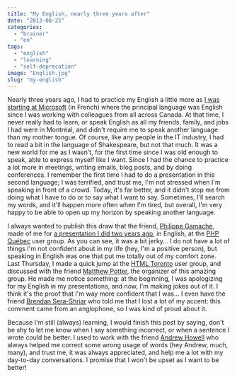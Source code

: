 ```yaml
---
title: "My English, nearly three years after"
date: "2013-08-25"
categories: 
  - "brainer"
  - "en"
tags: 
  - "english"
  - "learning"
  - "self-deprecation"
image: "English.jpg"
slug: "my-english"
---
```


Nearly three years ago, I had to practice my English a little more as [I was starting at Microsoft](https://fred.dev/le-roi-est-mort-vive-le-roi/ "Le roi est mort, vive le roi") (in French) where the principal language was English since I was working with colleagues from all across Canada. At that time, I never really had to learn, or speak English as all my friends, family, and jobs I had were in Montréal, and didn't require me to speak another language than my mother tongue. Of course, like any people in the IT industry, I had to read a bit in the language of Shakespeare, but not that much. It was a new world for me as I wasn't, for the first time since I was old enough to speak, able to express myself like I want. Since I had the chance to practice a lot more in meetings, writing emails, blog posts, and by doing conferences. I remember the first time I had to do a presentation in this second language; I was terrified, and trust me, I'm not stressed when I'm speaking in front of a crowd. Today, it's far better, and it didn't stop me from doing what I have to do or to say what I want to say. Sometimes, I'll search my words, and it'll happen more often when I'm tired, but overall, I'm very happy to be able to open up my horizon by speaking another language.

I always wanted to publish this draw that the friend, [Philippe Gamache](https://twitter.com/SecureSymfony), made of me for [a presentation I did two years ago](https://www.slideshare.net/fredericharper/php-in-the-cloud), in English, at the [PHP Québec](http://phpquebec.org/) user group. As you can see, it was a bit jerky... I do not have a lot of things I'm not confident about in my life (hey, I'm a positive person), but speaking in English was one that put me totally out of my comfort zone. Last Thursday, I made a quick jump at the [HTML Toronto](http://htmltoronto.ca/) user group, and discussed with the friend [Matthew Potter](https://twitter.com/AskMP), the organizer of this amazing group. He made me notice something: at the beginning, I was apologizing for my English in my presentations, and now, I'm making jokes out of it. I think it's the proof that I'm way more confident that I was... I even have the friend [Brendan Sera-Shriar](https://twitter.com/digibomb) who told me that I lost a lot of my accent: this comment came from an anglophone, so I was kind of proud about it.

Because I'm still (always) learning, I would finish this post by saying, don't be shy to let me know when I say something incorrect, or when a sentence I wrote could be better. I used to work with the friend [Andrew Howell](https://twitter.com/and_how) who always helped me correct some wrong usage of words (hey Andrew, much, many), and trust me, it was always appreciated, and help me a lot with my day-to-day conversations. I promise that I won't be upset as I want to be better!
